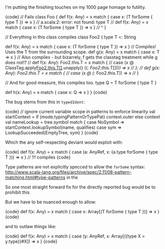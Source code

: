 I'm putting the finishing touches on my 1000 page homage to futility.

{code}
// Fails
class Foo {
  def f(x: Any) = x match { case x: (T forSome { type T }) => x }
  // a.scala:2: error: not found: type T
  //   def f(x: Any) = x match { case x: (T forSome { type T }) => x }
  //                                      ^
}

// Everything in this class compiles
class Foo2 {
  type T <: String

  def f(x: Any) = x match { case x: (T forSome { type T }) => x }
  // Compiles! Uses the T from the surrounding scope.
  def g(x: Any) = x match { case x: T => x }
  // Also compiles - but bizarrely, f gets the classtag treatment while g does not!?
  // def f(x: Any): Foo2.this.T = x match {
  //   case (x @ ClassTag.apply[Foo2.this.T[]](classOf[java.lang.String]).unapply(<unapply-selector>) <unapply> ((_: Foo2.this.T[]))) => x
  // };
  // def g(x: Any): Foo2.this.T = x match {
  //   case (x @ (_: Foo2.this.T)) => x
  // }

  // And for good measure, this compiles too.
  type Q = T forSome { type T }

  def h(x: Any) = x match { case x: Q => x }
}
{code}

The bug stems from this in `typedIdent`:

{code}
          // ignore current variable scope in patterns to enforce linearity
        val startContext = if (mode.typingPatternOrTypePat) context.outer else context
        val nameLookup   = tree.symbol match {
          case NoSymbol   => startContext.lookupSymbol(name, qualifies)
          case sym        => LookupSucceeded(EmptyTree, sym)
        }
{code}


Which the any self-respecting deviant would exploit with:

{code}
  def f(x: Any) = x match { case (a: AnyRef, x: (a.type forSome { type T })) => x } // !!! compiles
{code}

Type patterns are not explicitly specced to allow the `forSome` syntax: http://www.scala-lang.org/files/archive/spec/2.11/08-pattern-matching.html#type-patterns in the 

So one most straight forward fix for the directly reported bug would be to prohibit this.

But we have to be nuanced enough to allow:

{code}
def f(x: Any) = x match { case x: Array[(T forSome { type T })] => x }
{code}

and to outlaw things like:

{code}
def f(x: Any) = x match { case (y: AnyRef, x: Array[({type X = y.type})#X]) => x }
{code}
